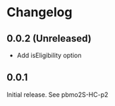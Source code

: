 # Changelog

## 0.0.2 (Unreleased)

- Add isEligibility option

## 0.0.1

Initial release.
See pbmo2S-HC-p2
